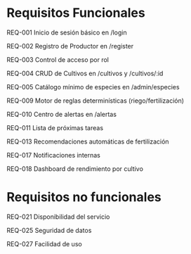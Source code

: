 # Requisitos Funcionales

REQ-001 Inicio de sesión básico en /login

REQ-002 Registro de Productor en /register

REQ-003 Control de acceso por rol 

REQ-004 CRUD de Cultivos en /cultivos y /cultivos/:id

REQ-005 Catálogo mínimo de especies en /admin/especies

REQ-009 Motor de reglas determinísticas (riego/fertilización)

REQ-010 Centro de alertas en /alertas

REQ-011 Lista de próximas tareas

REQ-013 Recomendaciones automáticas de fertilización

REQ-017 Notificaciones internas

REQ-018 Dashboard de rendimiento por cultivo


# Requisitos no funcionales

REQ-021 Disponibilidad del servicio  

REQ-025  Seguridad de datos 

REQ-027   Facilidad de uso  

